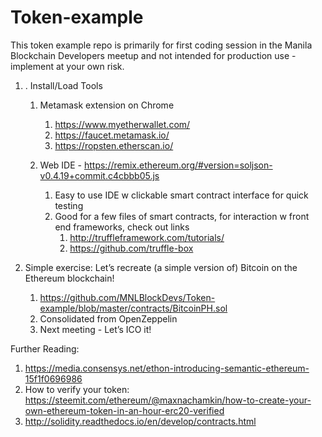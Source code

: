 # Token-example

This token example repo is primarily for first coding session in the Manila Blockchain Developers meetup and not intended for production use - implement at your own risk. 

1. . Install/Load Tools
    1. Metamask extension on Chrome
        1. https://www.myetherwallet.com/
        2. https://faucet.metamask.io/
        3. https://ropsten.etherscan.io/

    2. Web IDE - https://remix.ethereum.org/#version=soljson-v0.4.19+commit.c4cbbb05.js
        1. Easy to use IDE w clickable smart contract interface for quick testing
        2. Good for a few files of smart contracts, for interaction w front end frameworks, check out links
            1. http://truffleframework.com/tutorials/ 
            2. https://github.com/truffle-box 

2. Simple exercise: Let’s recreate (a simple version of) Bitcoin on the Ethereum blockchain!
    1. https://github.com/MNLBlockDevs/Token-example/blob/master/contracts/BitcoinPH.sol
    2. Consolidated from OpenZeppelin
    3. Next meeting - Let’s ICO it!


Further Reading:
1. https://media.consensys.net/ethon-introducing-semantic-ethereum-15f1f0696986
2. How to verify your token: https://steemit.com/ethereum/@maxnachamkin/how-to-create-your-own-ethereum-token-in-an-hour-erc20-verified
3. http://solidity.readthedocs.io/en/develop/contracts.html